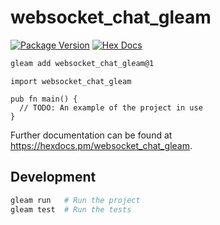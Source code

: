 # websocket_chat_gleam

[![Package Version](https://img.shields.io/hexpm/v/websocket_chat_gleam)](https://hex.pm/packages/websocket_chat_gleam)
[![Hex Docs](https://img.shields.io/badge/hex-docs-ffaff3)](https://hexdocs.pm/websocket_chat_gleam/)

```sh
gleam add websocket_chat_gleam@1
```
```gleam
import websocket_chat_gleam

pub fn main() {
  // TODO: An example of the project in use
}
```

Further documentation can be found at <https://hexdocs.pm/websocket_chat_gleam>.

## Development

```sh
gleam run   # Run the project
gleam test  # Run the tests
```
